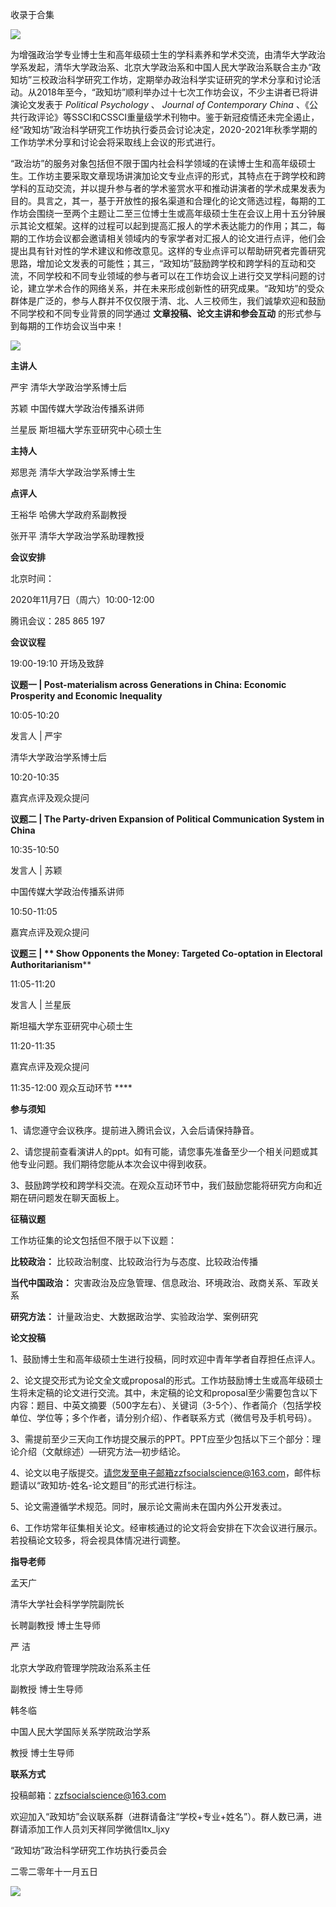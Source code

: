 

收录于合集

![](/images/219/2.png)

为增强政治学专业博士生和高年级硕士生的学科素养和学术交流，由清华大学政治学系发起，清华大学政治系、北京大学政治系和中国人民大学政治系联合主办“政知坊”三校政治科学研究工作坊，定期举办政治科学实证研究的学术分享和讨论活动。从2018年至今，“政知坊”顺利举办过十七次工作坊会议，不少主讲者已将讲演论文发表于
_Political Psychology_ 、 _Journal of Contemporary China_
、《公共行政评论》等SSCI和CSSCI重量级学术刊物中。鉴于新冠疫情还未完全遏止，经“政知坊”政治科学研究工作坊执行委员会讨论决定，2020-2021年秋季学期的工作坊学术分享和讨论会将采取线上会议的形式进行。

  

“政治坊”的服务对象包括但不限于国内社会科学领域的在读博士生和高年级硕士生。工作坊主要采取文章现场讲演加论文专业点评的形式，其特点在于跨学校和跨学科的互动交流，并以提升参与者的学术鉴赏水平和推动讲演者的学术成果发表为目的。具言之，其一，基于开放性的报名渠道和合理化的论文筛选过程，每期的工作坊会围绕一至两个主题让二至三位博士生或高年级硕士生在会议上用十五分钟展示其论文框架。这样的过程可以起到提高汇报人的学术表达能力的作用；其二，每期的工作坊会议都会邀请相关领域内的专家学者对汇报人的论文进行点评，他们会提出具有针对性的学术建议和修改意见。这样的专业点评可以帮助研究者完善研究思路，增加论文发表的可能性；其三，“政知坊”鼓励跨学校和跨学科的互动和交流，不同学校和不同专业领域的参与者可以在工作坊会议上进行交叉学科问题的讨论，建立学术合作的网络关系，并在未来形成创新性的研究成果。“政知坊”的受众群体是广泛的，参与人群并不仅仅限于清、北、人三校师生，我们诚挚欢迎和鼓励不同学校和不同专业背景的同学通过
**文章投稿、论文主讲和参会互动** 的形式参与到每期的工作坊会议当中来！

  

![](/images/219/3.jpeg)  

 **主讲人**

严宇 清华大学政治学系博士后

苏颖 中国传媒大学政治传播系讲师

兰星辰 斯坦福大学东亚研究中心硕士生

  

 **主持人**

郑思尧 清华大学政治学系博士生  

  

 **点评人**

王裕华 哈佛大学政府系副教授

张开平 清华大学政治学系助理教授

  

 **会议安排**

北京时间：

2020年11月7日（周六）10:00-12:00

  

腾讯会议：285 865 197

  

 **会议议程**

19:00-19:10 开场及致辞

  

 **议题一 | **Post-materialism across Generations in China: Economic Prosperity
and Economic Inequality****

  

10:05-10:20

  

发言人 | 严宇

清华大学政治学系博士后

  

10:20-10:35

  

嘉宾点评及观众提问

  

 **议题二 | **The Party-driven Expansion of Political Communication System in
China****

  

10:35-10:50

  

发言人 | 苏颖

中国传媒大学政治传播系讲师

  

10:50-11:05

  

嘉宾点评及观众提问

  

 **议题三 | ** **Show Opponents the Money: Targeted Co-optation in Electoral
Authoritarianism******

  

11:05-11:20

  

发言人 | 兰星辰

斯坦福大学东亚研究中心硕士生

  

11:20-11:35

  

嘉宾点评及观众提问

  

11:35-12:00 观众互动环节 ****

  

 **参与须知**

1、请您遵守会议秩序。提前进入腾讯会议，入会后请保持静音。  

  

2、请您提前查看演讲人的ppt。如有可能，请您事先准备至少一个相关问题或其他专业问题。我们期待您能从本次会议中得到收获。

  

3、鼓励跨学校和跨学科交流。在观众互动环节中，我们鼓励您能将研究方向和近期在研问题发在聊天面板上。

  

 **征稿议题**

工作坊征集的论文包括但不限于以下议题：

  

 **比较政治：** 比较政治制度、比较政治行为与态度、比较政治传播

  

 **当代中国政治：** 灾害政治及应急管理、信息政治、环境政治、政商关系、军政关系

  

 **研究方法：** 计量政治史、大数据政治学、实验政治学、案例研究

  

 **论文投稿**

1、鼓励博士生和高年级硕士生进行投稿，同时欢迎中青年学者自荐担任点评人。

  

2、论文提交形式为论文全文或proposal的形式。工作坊鼓励博士生或高年级硕士生将未定稿的论文进行交流。其中，未定稿的论文和proposal至少需要包含以下内容：题目、中英文摘要（500字左右）、关键词（3-5个）、作者简介（包括学校单位、学位等；多个作者，请分别介绍）、作者联系方式（微信号及手机号码）。

  

3、需提前至少三天向工作坊提交展示的PPT。PPT应至少包括以下三个部分：理论介绍（文献综述）—研究方法—初步结论。

  

4、论文以电子版提交。请您发至电子邮箱zzfsocialscience@163.com，邮件标题请以“政知坊-姓名-论文题目”的形式进行标注。

  

5、论文需遵循学术规范。同时，展示论文需尚未在国内外公开发表过。

  

6、工作坊常年征集相关论文。经审核通过的论文将会安排在下次会议进行展示。若投稿论文较多，将会视具体情况进行调整。

  

 **指导老师**

孟天广

清华大学社会科学学院副院长

长聘副教授 博士生导师

  

严 洁

北京大学政府管理学院政治系系主任

副教授 博士生导师

  

韩冬临

中国人民大学国际关系学院政治学系

教授 博士生导师

  

 **联系方式**

投稿邮箱：zzfsocialscience@163.com

  

欢迎加入“政知坊”会议联系群（进群请备注“学校+专业+姓名”）。群人数已满，进群请添加工作人员刘天祥同学微信ltx_ljxy

  

“政知坊”政治科学研究工作坊执行委员会

二零二零年十一月五日

  

![](/images/219/4.jpeg)

  

